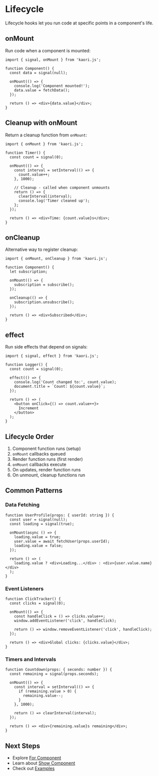 # Lifecycle

Lifecycle hooks let you run code at specific points in a component's life.

## onMount

Run code when a component is mounted:

```tsx
import { signal, onMount } from 'kaori.js';

function Component() {
  const data = signal(null);
  
  onMount(() => {
    console.log('Component mounted!');
    data.value = fetchData();
  });
  
  return () => <div>{data.value}</div>;
}
```

## Cleanup with onMount

Return a cleanup function from `onMount`:

```tsx
import { onMount } from 'kaori.js';

function Timer() {
  const count = signal(0);
  
  onMount(() => {
    const interval = setInterval(() => {
      count.value++;
    }, 1000);
    
    // Cleanup - called when component unmounts
    return () => {
      clearInterval(interval);
      console.log('Timer cleaned up');
    };
  });
  
  return () => <div>Time: {count.value}s</div>;
}
```

## onCleanup

Alternative way to register cleanup:

```tsx
import { onMount, onCleanup } from 'kaori.js';

function Component() {
  let subscription;
  
  onMount(() => {
    subscription = subscribe();
  });
  
  onCleanup(() => {
    subscription.unsubscribe();
  });
  
  return () => <div>Subscribed</div>;
}
```

## effect

Run side effects that depend on signals:

```tsx
import { signal, effect } from 'kaori.js';

function Logger() {
  const count = signal(0);
  
  effect(() => {
    console.log('Count changed to:', count.value);
    document.title = `Count: ${count.value}`;
  });
  
  return () => (
    <button onClick={() => count.value++}>
      Increment
    </button>
  );
}
```

## Lifecycle Order

1. Component function runs (setup)
2. `onMount` callbacks queued
3. Render function runs (first render)
4. `onMount` callbacks execute
5. On updates, render function runs
6. On unmount, cleanup functions run

## Common Patterns

### Data Fetching

```tsx
function UserProfile(props: { userId: string }) {
  const user = signal(null);
  const loading = signal(true);
  
  onMount(async () => {
    loading.value = true;
    user.value = await fetchUser(props.userId);
    loading.value = false;
  });
  
  return () => (
    loading.value ? <div>Loading...</div> : <div>{user.value.name}</div>
  );
}
```

### Event Listeners

```tsx
function ClickTracker() {
  const clicks = signal(0);
  
  onMount(() => {
    const handleClick = () => clicks.value++;
    window.addEventListener('click', handleClick);
    
    return () => window.removeEventListener('click', handleClick);
  });
  
  return () => <div>Global clicks: {clicks.value}</div>;
}
```

### Timers and Intervals

```tsx
function Countdown(props: { seconds: number }) {
  const remaining = signal(props.seconds);
  
  onMount(() => {
    const interval = setInterval(() => {
      if (remaining.value > 0) {
        remaining.value--;
      }
    }, 1000);
    
    return () => clearInterval(interval);
  });
  
  return () => <div>{remaining.value}s remaining</div>;
}
```

## Next Steps

- Explore [For Component](/guide/for)
- Learn about [Show Component](/guide/show)
- Check out [Examples](/examples/basic)
